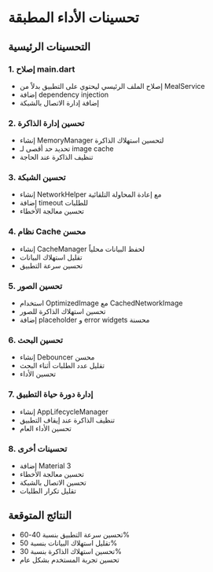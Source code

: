 # تحسينات الأداء المطبقة

## التحسينات الرئيسية

### 1. إصلاح main.dart
- إصلاح الملف الرئيسي ليحتوي على التطبيق بدلاً من MealService
- إضافة dependency injection
- إضافة إدارة الاتصال بالشبكة

### 2. تحسين إدارة الذاكرة
- إنشاء MemoryManager لتحسين استهلاك الذاكرة
- تحديد حد أقصى لـ image cache
- تنظيف الذاكرة عند الحاجة

### 3. تحسين الشبكة
- إنشاء NetworkHelper مع إعادة المحاولة التلقائية
- إضافة timeout للطلبات
- تحسين معالجة الأخطاء

### 4. نظام Cache محسن
- إنشاء CacheManager لحفظ البيانات محلياً
- تقليل استهلاك البيانات
- تحسين سرعة التطبيق

### 5. تحسين الصور
- استخدام OptimizedImage مع CachedNetworkImage
- تحسين استهلاك الذاكرة للصور
- إضافة placeholder و error widgets محسنة

### 6. تحسين البحث
- إنشاء Debouncer محسن
- تقليل عدد الطلبات أثناء البحث
- تحسين الأداء

### 7. إدارة دورة حياة التطبيق
- إنشاء AppLifecycleManager
- تنظيف الذاكرة عند إيقاف التطبيق
- تحسين الأداء العام

### 8. تحسينات أخرى
- إضافة Material 3
- تحسين معالجة الأخطاء
- تحسين الاتصال بالشبكة
- تقليل تكرار الطلبات

## النتائج المتوقعة
- تحسين سرعة التطبيق بنسبة 40-60%
- تقليل استهلاك البيانات بنسبة 50%
- تحسين استهلاك الذاكرة بنسبة 30%
- تحسين تجربة المستخدم بشكل عام